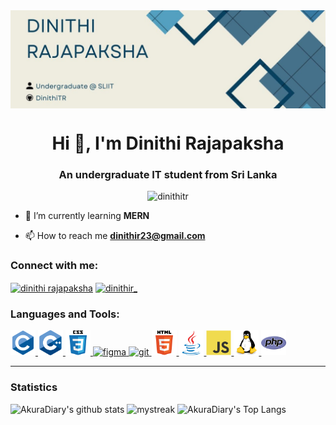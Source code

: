 <img alt="Night Coding" src="./header.jpg" width='1000' align="center"/>

<h1 align="center">Hi 👋, I'm Dinithi Rajapaksha</h1>
<h3 align="center">An undergraduate IT student from Sri Lanka</h3>

<p align="center"> <img src="https://komarev.com/ghpvc/?username=dinithitr&label=Profile%20views&color=0e75b6&style=flat" alt="dinithitr" /> </p>

- 🌱 I’m currently learning **MERN**

- 📫 How to reach me **dinithir23@gmail.com**

<h3 align="left">Connect with me:</h3>
<p align="left">
<a href="https://fb.com/dinithi rajapaksha" target="blank"><img align="center" src="https://raw.githubusercontent.com/rahuldkjain/github-profile-readme-generator/master/src/images/icons/Social/facebook.svg" alt="dinithi rajapaksha" height="30" width="40" /></a>
<a href="https://instagram.com/dinithir_" target="blank"><img align="center" src="https://raw.githubusercontent.com/rahuldkjain/github-profile-readme-generator/master/src/images/icons/Social/instagram.svg" alt="dinithir_" height="30" width="40" /></a>
</p>

<h3 align="left">Languages and Tools:</h3>
<p align="left"> <a href="https://www.cprogramming.com/" target="_blank" rel="noreferrer"> <img src="https://raw.githubusercontent.com/devicons/devicon/master/icons/c/c-original.svg" alt="c" width="40" height="40"/> </a> <a href="https://www.w3schools.com/cpp/" target="_blank" rel="noreferrer"> <img src="https://raw.githubusercontent.com/devicons/devicon/master/icons/cplusplus/cplusplus-original.svg" alt="cplusplus" width="40" height="40"/> </a> <a href="https://www.w3schools.com/css/" target="_blank" rel="noreferrer"> <img src="https://raw.githubusercontent.com/devicons/devicon/master/icons/css3/css3-original-wordmark.svg" alt="css3" width="40" height="40"/> </a> <a href="https://www.figma.com/" target="_blank" rel="noreferrer"> <img src="https://www.vectorlogo.zone/logos/figma/figma-icon.svg" alt="figma" width="40" height="40"/> </a> <a href="https://git-scm.com/" target="_blank" rel="noreferrer"> <img src="https://www.vectorlogo.zone/logos/git-scm/git-scm-icon.svg" alt="git" width="40" height="40"/> </a> <a href="https://www.w3.org/html/" target="_blank" rel="noreferrer"> <img src="https://raw.githubusercontent.com/devicons/devicon/master/icons/html5/html5-original-wordmark.svg" alt="html5" width="40" height="40"/> </a> <a href="https://www.java.com" target="_blank" rel="noreferrer"> <img src="https://raw.githubusercontent.com/devicons/devicon/master/icons/java/java-original.svg" alt="java" width="40" height="40"/> </a> <a href="https://developer.mozilla.org/en-US/docs/Web/JavaScript" target="_blank" rel="noreferrer"> <img src="https://raw.githubusercontent.com/devicons/devicon/master/icons/javascript/javascript-original.svg" alt="javascript" width="40" height="40"/> </a> <a href="https://www.linux.org/" target="_blank" rel="noreferrer"> <img src="https://raw.githubusercontent.com/devicons/devicon/master/icons/linux/linux-original.svg" alt="linux" width="40" height="40"/> </a> <a href="https://www.php.net" target="_blank" rel="noreferrer"> <img src="https://raw.githubusercontent.com/devicons/devicon/master/icons/php/php-original.svg" alt="php" width="40" height="40"/> </a> </p>

---

### Statistics

![AkuraDiary's github stats](https://github-readme-stats.vercel.app/api?username=DinithiTR&show_icons=true&theme=tokyonight)
<img src="https://github-readme-streak-stats.herokuapp.com/?user=DinithiTR&theme=tokyonight" alt="mystreak"/>
![AkuraDiary's Top Langs](https://github-readme-stats.vercel.app/api/top-langs/?username=DinithiTR&theme=tokyonight&layout=compact)





